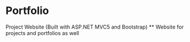 Portfolio
=========

Project Website (Built with ASP.NET MVC5 and Bootstrap)
** Website for projects and portfolios as well
